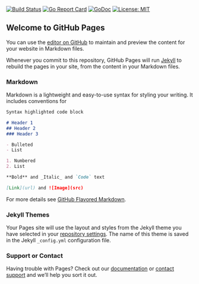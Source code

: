 [![Build Status](https://api.travis-ci.org/benjivesterby/atomizer-base.svg?branch=master)](https://travis-ci.org/benjivesterby/atomizer-base)
[![Go Report Card](https://goreportcard.com/badge/github.com/benjivesterby/atomizer-base)](https://goreportcard.com/report/github.com/benjivesterby/atomizer-base)
[![GoDoc](https://godoc.org/github.com/benjivesterby/atomizer-base?status.svg)](https://godoc.org/github.com/benjivesterby/atomizer-base)
[![License: MIT](https://img.shields.io/badge/License-MIT-yellow.svg)](https://opensource.org/licenses/MIT)

## Welcome to GitHub Pages

You can use the [editor on GitHub](https://github.com/benjivesterby/atomizer-base/edit/master/README.md) to maintain and preview the content for your website in Markdown files.

Whenever you commit to this repository, GitHub Pages will run [Jekyll](https://jekyllrb.com/) to rebuild the pages in your site, from the content in your Markdown files.

### Markdown

Markdown is a lightweight and easy-to-use syntax for styling your writing. It includes conventions for

```markdown
Syntax highlighted code block

# Header 1
## Header 2
### Header 3

- Bulleted
- List

1. Numbered
2. List

**Bold** and _Italic_ and `Code` text

[Link](url) and ![Image](src)
```

For more details see [GitHub Flavored Markdown](https://guides.github.com/features/mastering-markdown/).

### Jekyll Themes

Your Pages site will use the layout and styles from the Jekyll theme you have selected in your [repository settings](https://github.com/benjivesterby/atomizer-base/settings). The name of this theme is saved in the Jekyll `_config.yml` configuration file.

### Support or Contact

Having trouble with Pages? Check out our [documentation](https://help.github.com/categories/github-pages-basics/) or [contact support](https://github.com/contact) and we’ll help you sort it out.
